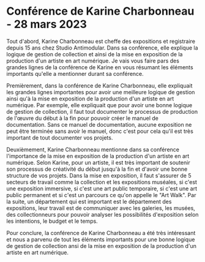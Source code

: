 # Conférence de Karine Charbonneau - 28 mars 2023

Tout d'abord, Karine Charbonneau est cheffe des expositions et registraire depuis 15 ans chez Studio Antimodular. Dans sa conférence, elle explique la logique de gestion de collection et ainsi de la mise en exposition de la production d'un artiste en art numérique. Je vais vous faire pars des grandes lignes de la conférence de Karine en vous résumant les éléments importants qu'elle a mentionner durant sa conférence. 

Premièrement, dans la conférence de Karine Charbonneau, elle expliquait les grandes lignes importantes pour avoir une meilleure logique de gestion ainsi qu'à la mise en exposition de la production d'un artiste en art numérique. Par exemple, elle expliquait que pour avoir une bonne logique de gestion de collection, il faut tout documenter le processus de production de l'œuvre du début à la fin pour pouvoir créer le manuel de documentation. Sans ce manuel de documentation, aucune exposition ne peut être terminée sans avoir le manuel, donc c'est pour cela qu'il est très important de tout documenter vos projets. 

Deuxièmement, Karine Charbonneau mentionne dans sa conférence l'importance de la mise en exposition de la production d'un artiste en art numérique. Selon Karine, pour un artiste, il est très important de soutenir son processus de créativité du début jusqu'à la fin et d'avoir une bonne structure de vos projets. Dans la mise en exposition, il faut s'assurer de 5 secteurs de travail comme la collection et les expositions muséales, si c'est une exposition immersive, si c'est une art public temporaire, si c'est une art public permanent et si c'est un parcours ce qu'on appelle le "Art Walk". Par la suite, un département qui est important est le département des expositions, leur travail est de communiquer avec les galeries, les musées, des collectionneurs pour pouvoir analyser les possibilités d'exposition selon les intentions, le budget et le temps.

Pour conclure, la conférence de Karine Charbonneau a été très intéressant et nous a parvenu de tout les éléments importants pour une bonne logique de gestion de collection ansi de la mise en exposition de la production d'un artiste en art numérique. 
